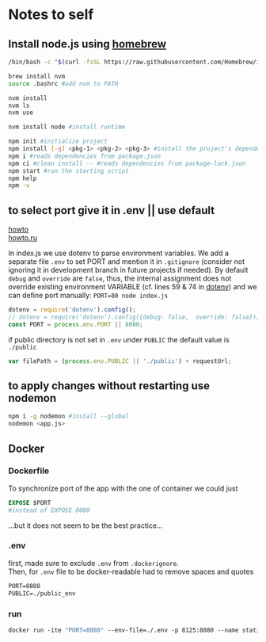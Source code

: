 # Notes to self

## Install node.js using [homebrew](https://brew.sh/)

```bash
/bin/bash -c "$(curl -fsSL https://raw.githubusercontent.com/Homebrew/install/HEAD/install.sh)"

brew install nvm
source .bashrc #add nvm to PATH

nvm install
nvm ls
nvm use

nvm install node #install runtime

npm init #initialize project
npm install [-g] <pkg-1> <pkg-2> <pkg-3> #install the project’s dependencies <pkg-1, pkg-2, pkg-3> [globally] 
npm i #reads dependencies from package.json
npm ci #clean install -- #reads dependencies from package-lock.json
npm start #run the starting script
npm help
npm -v
```

## to select port give it in .env || use default

[howto](https://medium.com/the-node-js-collection/making-your-node-js-work-everywhere-with-environment-variables-2da8cdf6e786)  
[howto.ru](https://medium.com/@hydrock/%D0%BF%D0%B5%D1%80%D0%B5%D0%BC%D0%B5%D0%BD%D0%BD%D1%8B%D0%B5-%D0%BE%D0%BA%D1%80%D1%83%D0%B6%D0%B5%D0%BD%D0%B8%D1%8F-%D0%B2-%D0%BF%D1%80%D0%B8%D0%BB%D0%BE%D0%B6%D0%B5%D0%BD%D0%B8%D0%B8-node-js-e9ca2131e6b6)  

In index.js we use dotenv to parse environment variables.
We add a separate file `.env` to set PORT and mention it in `.gitignore` (consider not ignoring it in development branch in future projects if needed).
By default `debug` and `override` are `false`, thus, the internal assignment does not override existing environment VARIABLE (cf. lines 59 & 74 in [dotenv](https://github.com/motdotla/dotenv/blob/master/lib/main.js)) and we can define port manually: `PORT=80 node index.js`

```javascript
dotenv = require('dotenv').config();
// dotenv = require('dotenv').config({debug: false,  override: false});
const PORT = process.env.PORT || 8080;
```

if public directory is not set in `.env` under `PUBLIC` the default value is `./public`
```js
var filePath = (process.env.PUBLIC || './public') + requestUrl;
```


## to apply changes without restarting use nodemon

```bash
npm i -g nodemon #install --global
nodemon <app.js>
```

## Docker

### Dockerfile
To synchronize port of the app with the one of container we could just
```dockerfile
EXPOSE $PORT
#instead of EXPOSE 8080
```
...but it does not seem to be the best practice...

### .env
first, made sure to exclude `.env` from `.dockerignore`.  
Then, for `.env` file to be  docker-readable had to remove spaces and quotes
```dockerfile
PORT=8888
PUBLIC=./public_env
```


### run
```dockerfile
docker run -ite "PORT=8080" --env-file=./.env -p 8125:8080 --name static_srv git4vas/static_srv
```
